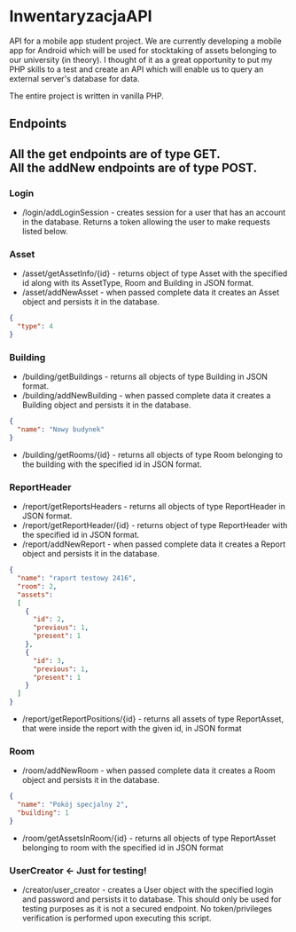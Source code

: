 # InwentaryzacjaAPI
API for a mobile app student project. We are currently developing a 
mobile app for Android which will be used for stocktaking of assets 
belonging to our university (in theory). I thought of it as a great
opportunity to put my PHP skills to a test and create an API which
will enable us to query an external server's database for data.

The entire project is written in vanilla PHP.

## Endpoints
All the get endpoints are of type GET.  
All the addNew endpoints are of type POST.
-----------------------------------------------------
### Login
* /login/addLoginSession - creates session for a user that has an
account in the database. Returns a token allowing the user
to make requests listed below.
### Asset
* /asset/getAssetInfo/{id} - returns object of type Asset with
 the specified id along with its AssetType, Room and Building
 in JSON format.
* /asset/addNewAsset - when passed complete data it creates
 an Asset object and persists it in the database.
```json
{
  "type": 4 
}
```
 ### Building
 * /building/getBuildings - returns all objects of type Building in JSON
 format.
 * /building/addNewBuilding - when passed complete data it creates
  a Building object and persists it in the database.
```json
{
  "name": "Nowy budynek"
}
```
 * /building/getRooms/{id} - returns all objects of type 
   Room belonging to the building with the specified id in JSON format.
 ### ReportHeader
  * /report/getReportsHeaders - returns all objects of type ReportHeader
   in JSON format.
  * /report/getReportHeader/{id} - returns object of type ReportHeader
   with the specified id in JSON format.
  * /report/addNewReport - when passed complete data it creates
   a Report object and persists it in the database.
```json
{
  "name": "raport testowy 2416",
  "room": 2,
  "assets":
  [
    {
      "id": 2,
      "previous": 1,
      "present": 1
    },
    {
      "id": 3,
      "previous": 1,
      "present": 1
    }
  ]
}
```
  * /report/getReportPositions/{id} - returns all assets
    of type ReportAsset, that were inside the report with the given
    id, in JSON format
  ### Room
  * /room/addNewRoom - when passed complete data it creates
  a Room object and persists it in the database.
```json
{
  "name": "Pokój specjalny 2",
  "building": 1
}
```
  * /room/getAssetsInRoom/{id} - returns all objects
    of type ReportAsset belonging to room with the specified id 
    in JSON format 
  ### UserCreator <- Just for testing!
  * /creator/user_creator - creates a User object with 
 the specified login and password and persists it to database.
 This should only be used for testing purposes as it is not 
 a secured endpoint. No token/privileges verification is performed
 upon executing this script.
